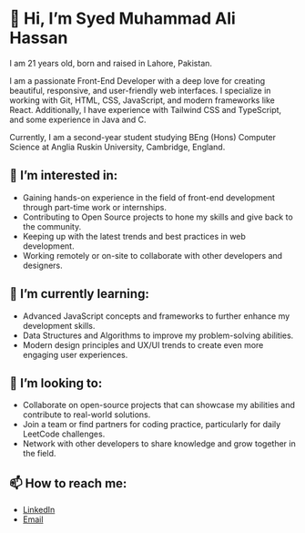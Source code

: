 # 👋 Hi, I’m Syed Muhammad Ali Hassan

I am 21 years old, born and raised in Lahore, Pakistan.

I am a passionate Front-End Developer with a deep love for creating beautiful, responsive, and user-friendly web interfaces. I specialize in working with Git, HTML, CSS, JavaScript, and modern frameworks like React. Additionally, I have experience with Tailwind CSS and TypeScript, and some experience in Java and C.

Currently, I am a second-year student studying BEng (Hons) Computer Science at Anglia Ruskin University, Cambridge, England.

## 👀 I’m interested in:
- Gaining hands-on experience in the field of front-end development through part-time work or internships.
- Contributing to Open Source projects to hone my skills and give back to the community.
- Keeping up with the latest trends and best practices in web development.
- Working remotely or on-site to collaborate with other developers and designers.

## 🌱 I’m currently learning:
- Advanced JavaScript concepts and frameworks to further enhance my development skills.
- Data Structures and Algorithms to improve my problem-solving abilities.
- Modern design principles and UX/UI trends to create even more engaging user experiences.

## 💞️ I’m looking to:
- Collaborate on open-source projects that can showcase my abilities and contribute to real-world solutions.
- Join a team or find partners for coding practice, particularly for daily LeetCode challenges.
- Network with other developers to share knowledge and grow together in the field.

## 📫 How to reach me:
- [LinkedIn](www.linkedin.com/in/syed-muhammad-ali-hassan-79b7812ba)
- [Email](syedmuhammadalihassan2002@hotmail.com)

